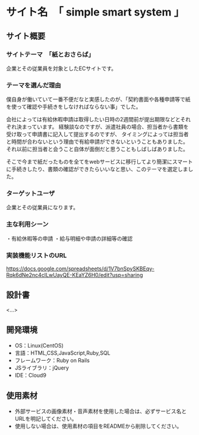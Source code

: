 # サイト名　「 simple smart system 」

## サイト概要
### サイトテーマ　「紙とおさらば」
企業とその従業員を対象としたECサイトです。

### テーマを選んだ理由
僕自身が働いていて一番不便だなと実感したのが、「契約書面や各種申請等で紙を使って確認や手続きをしなければならない事」でした。

会社によっては有給休暇申請は取得したい日時の2週間前が提出期限などとそれぞれ決まっています。
経験談なのですが、派遣社員の場合、担当者から書類を受け取って申請書に記入して提出するのですが、
タイミングによっては担当者と時間が合わないという理由で有給申請ができないということもありました。
それ以前に担当者と会うこと自体が面倒だと思うこともしばしばありました。

そこで今まで紙だったものを全てをwebサービスに移行してより簡潔にスマートに手続きしたり、書類の確認ができたらいいなと思い、このテーマを選定しました。

### ターゲットユーザ
企業とその従業員になります。

### 主な利用シーン
・有給休暇等の申請
・給与明細や申請の詳細等の確認

### 実装機能リストのURL
https://docs.google.com/spreadsheets/d/1V7bnSpySKBEqy-Rqk6dNe2nc4cILwUayQE-KEaYZ6H0/edit?usp=sharing

## 設計書
<...>

## 開発環境
- OS：Linux(CentOS)
- 言語：HTML,CSS,JavaScript,Ruby,SQL
- フレームワーク：Ruby on Rails
- JSライブラリ：jQuery
- IDE：Cloud9

## 使用素材
- 外部サービスの画像素材・音声素材を使用した場合は、必ずサービス名とURLを明記してください。
- 使用しない場合は、使用素材の項目をREADMEから削除してください。